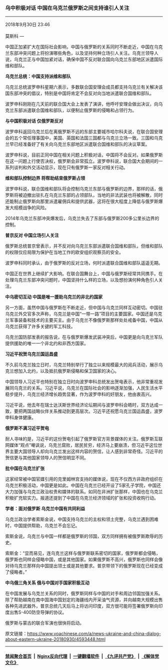 ### 乌中积极对话 中国在乌克兰俄罗斯之间支持谁引人关注
------------------------

<div class="published">
 <span class="date" title="中国时间">
  <time datetime="2018-09-30T23:46:19+08:00">
   2018年9月30日 23:46
  </time>
 </span>
</div>
<br/>
<div class="wsw">
 <span class="dateline">
  莫斯科 —
 </span>
 <p>
  中国正加紧扩大在国际社会影响，中国与俄罗斯的关系同时不断走近，中国在乌克兰东部冲突问题上将扮演哪些角色，以及坚持何种立场引人关注。乌克兰领导人说，乌克兰正与中国加紧对话，确保中国不反对联合国向乌克兰东部地区派遣国际维和部队。
 </p>
 <div class="wsw__embed">
 </div>
 <p>
  <strong>
   乌克兰总统：中国支持派维和部队
  </strong>
 </p>
 <p>
  乌克兰总统波罗申科星期六表示，多数联合国安理会成员都支持乌克兰有关解决该国东部冲突的倡议，特别是中国将肯定不会反对向当地派遣联合国维和部队。
 </p>
 <p>
  波罗申科刚刚在几天前的联合国大会上发表了演讲，他呼吁安理会做出决议，向乌克兰东部派遣联合国维和部队，以便制止俄罗斯的侵略和占领行为。
 </p>
 <p>
  <strong>
   与中国积极对话
  </strong>
  <strong>
   仅俄罗斯反对
  </strong>
 </p>
 <p>
  波罗申科返回乌克兰后在离俄罗斯不远的东部主要城市哈尔科夫说，在联合国安理会的五个常任理事国中，美国、英国和法国三国都与乌克兰立场一致。三国和乌克兰早已经准备好了有关向乌克兰东部地区派遣联合国维和部队的决议草案。
 </p>
 <p>
  波罗申科说，目前正同中国在相关问题上积极对话，中国将不会反对。如果俄罗斯在这一问题上行使否决权，俄罗斯会非常孤立。波罗申科说，联合国大会期间的一系列谈判和外交活动显示，现在只有俄罗斯一家反对相关行动。
 </p>
 <p>
  <strong>
   维和部队控制边界
  </strong>
  <strong>
   将帮助结束俄罗斯占领
  </strong>
 </p>
 <p>
  波罗申科说，联合国维和部队将会控制乌克兰东部与俄罗斯的边界，那样的话，俄罗斯将被迫撤出驻扎在乌克兰东部的占领部队，当地的非法武装也将被解散，同时还能制止俄罗斯向那里派遣雇佣兵和提供武器，这将在很大程度上降低与俄罗斯爆发大规模战争的风险。
 </p>
 <p>
  2014年乌克兰东部冲突爆发后，乌克兰失去了东部与俄罗斯200多公里长边界的控制。
 </p>
 <p>
  <strong>
   普京反对
  </strong>
  <strong>
   中国立场引人关注
  </strong>
 </p>
 <p>
  俄罗斯总统普京曾表示，并不反对向乌克兰东部派遣联合国维和部队，但维和部队的权限仅应局限为保护在当地工作的欧安组织观察员的安全。
 </p>
 <p>
  波罗申科同时承认，由于俄罗斯的反对立场，何时派遣联合国维和部队遥遥无期。
 </p>
 <p>
  中国正在世界上继续扩大影响。在联合国舞台上，中国与俄罗斯经常共同携手。在处理乌克兰东部冲突问题时，中国坚持什么样的立场，以及想扮演何种角色引人关注。
 </p>
 <p>
  <strong>
   中乌密切互动
  </strong>
  <strong>
   中国是唯一援助乌克兰的非北约国家
  </strong>
 </p>
 <p>
  另一方面，虽然中国与俄罗斯在不断走近，但中国与乌克兰同样互动密切。中国驻乌克兰外交官多次声称，乌克兰是中国“一带一路”项目的主要国家。中国还是乌克兰军事装备和技术的主要买主。由于乌克兰不像俄罗斯那样处处戒备中国，中国从乌克兰获得了许多关键的军工科技。
 </p>
 <p>
  乌克兰国防部发表的报告说，在与俄罗斯爆发武装冲突后，中国更是向乌克兰军队提供援助的唯一一个非北约和非西方国家。
 </p>
 <p>
  <strong>
   习近平祝贺乌克兰国运昌盛
  </strong>
 </p>
 <p>
  不久前乌克兰独立日时，乌克兰特别举行了独立以来规模最大的阅兵活动，展示乌克兰想加入北约，以及抵抗俄罗斯侵略和保卫国家的决心。
 </p>
 <p>
  中国领导人习近平也特别在独立日时向波罗申科总统发出贺电表示，他非常重视发展同乌克兰的关系。习近平说，乌克兰在国际社会的影响逐渐加强，人民生活水平稳步提升，乌克兰经济增长趋势显著，作为波罗申科的好朋友，他由衷高兴。
 </p>
 <p>
  习近平说，他去年在瑞士达沃斯世界经济论坛期间与波罗申科会晤时，双方达成一致，要把两国战略伙伴关系推动到更高层次。习近平还祝愿乌克兰国运昌盛，波罗申科身体健康。
 </p>
 <p>
  <strong>
   俄罗斯不满习近平贺电
  </strong>
 </p>
 <p>
  耐人寻味的是，习近平的这份贺电引起了俄罗斯官方背景媒体的关注。俄罗斯互联网媒体“观点”嘲讽说，乌克兰腐败，居民贫穷，经济马上要崩溃，但习近平这位世界主要大国领导人却向乌克兰发出这样内容的贺信，让人感到非常奇怪。习近平的贺信更与其他国家领导人的贺信明显不同。
 </p>
 <p>
  <strong>
   批中国在乌克兰扩张
  </strong>
 </p>
 <p>
  这家经常被中国官媒引用的克里姆林宫支持的媒体说，现在不仅西方非政府组织在乌克兰积极活动，中国更是如此。中国在乌克兰已经开设了5家孔子学院，中国还大力加强与乌克兰政治权贵和媒体的联系。如同在非洲扩张那样，中国也在乌克兰积极扩充软实力。报道还提到了中国在乌克兰经济领域的扩张和投资收购行动。
 </p>
 <p>
  <strong>
   学者：面对俄罗斯
  </strong>
  <strong>
   乌克兰中国有共同利益
  </strong>
 </p>
 <p>
  乌克兰政治学者索斯金说，中国支持乌克兰的主权和领土完整，乌克兰遇到困难时，中国提供帮助，乌克兰不会忘记。
 </p>
 <p>
  索斯金说，乌克兰与中国一样都是俄罗斯的邻国，双方同样拥有被俄罗斯欺辱的历史。
 </p>
 <p>
  索斯金：“显而易见，连乌克兰这样与俄罗斯联系密切的国家，俄罗斯都会侵略，俄罗斯也同样会侵略中国，或是其他国家。如果俄罗斯不高兴，俄罗斯也同样会像对待乌克兰那样向中国提出领土或是其他要求。普京带领下的俄罗斯现在已经变成了侵略者。”
 </p>
 <p>
  <strong>
   中乌俄三角关系
  </strong>
  <strong>
   俄与中国对手国家积极互动
  </strong>
 </p>
 <p>
  在中国发展与乌克兰关系的同时，俄罗斯同样与中国的对手和周边邻国加强关系。除了帮助越南在南中国海中国划定的海疆线内开采油气资源，并向越南大规模出售各种先进武器外，普京总统几天后马上将访问印度，双方很可能将签署俄罗斯向印度出售S-400防空导弹的协议。
 </p>
 <p>
  俄罗斯与蒙古的联合军演也很快将启动。
 </p>
</div>

原文链接：https://www.voachinese.com/a/news-ukraine-and-china-dialog-about-eastern-ukraine-20180930/4593448.html


------------------------
#### [禁闻聚合首页](https://github.com/gfw-breaker/banned-news/blob/master/README.md) &nbsp;|&nbsp; [Nginx反向代理](https://github.com/gfw-breaker/open-proxy/blob/master/README.md) &nbsp;|&nbsp;  [一键翻墙软件](https://github.com/gfw-breaker/nogfw/blob/master/README.md) &nbsp;|&nbsp; [《九评共产党》](https://github.com/gfw-breaker/9ping.md/blob/master/README.md#九评之一评共产党是什么) &nbsp;|&nbsp; [《解体党文化》](https://github.com/gfw-breaker/jtdwh.md/blob/master/README.md#绪论)